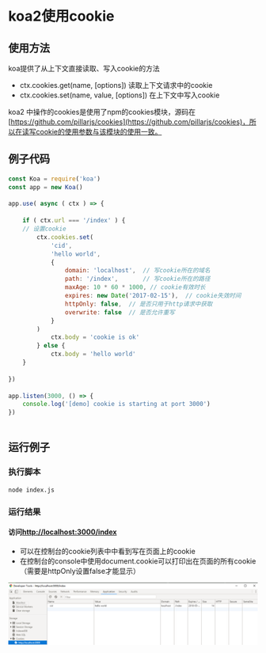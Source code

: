 # koa2使用cookie

## 使用方法

koa提供了从上下文直接读取、写入cookie的方法
- ctx.cookies.get(name, [options]) 读取上下文请求中的cookie
- ctx.cookies.set(name, value, [options]) 在上下文中写入cookie

koa2 中操作的cookies是使用了npm的cookies模块，源码在[https://github.com/pillarjs/cookies](https://github.com/pillarjs/cookies)，所以在读写cookie的使用参数与该模块的使用一致。


## 例子代码
``` js
const Koa = require('koa')
const app = new Koa()

app.use( async ( ctx ) => {

    if ( ctx.url === '/index' ) {
    // 设置cookie
        ctx.cookies.set(
            'cid',
            'hello world',
            {
                domain: 'localhost',  // 写cookie所在的域名
                path: '/index',       // 写cookie所在的路径
                maxAge: 10 * 60 * 1000, // cookie有效时长
                expires: new Date('2017-02-15'),  // cookie失效时间
                httpOnly: false,  // 是否只用于http请求中获取
                overwrite: false  // 是否允许重写
            }
        )
            ctx.body = 'cookie is ok'
        } else {
            ctx.body = 'hello world'
    }

})

app.listen(3000, () => {
    console.log('[demo] cookie is starting at port 3000')
})



```

## 运行例子

### 执行脚本
```sh
node index.js
```

### 运行结果

#### 访问[http://localhost:3000/index](http://localhost:3000/index)
- 可以在控制台的cookie列表中中看到写在页面上的cookie
- 在控制台的console中使用document.cookie可以打印出在页面的所有cookie（需要是httpOnly设置false才能显示）

![cookset](/assets/gitbook/cookset.png)

